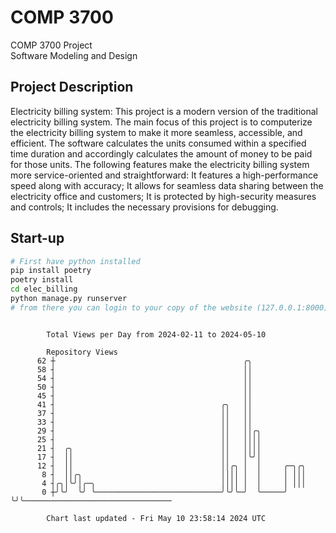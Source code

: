 # COMP 3700
COMP 3700 Project  
Software Modeling and Design
## Project Description
Electricity billing system: This project is a modern version of the traditional electricity billing system. The main focus of this project is to computerize the electricity billing system to make it more seamless, accessible, and efficient. The software calculates the units consumed within a specified time duration and accordingly calculates the amount of money to be paid for those units. The following features make the electricity billing system more service-oriented and straightforward: It features a high-performance speed along with accuracy; It allows for seamless data sharing between the electricity office and customers; It is protected by high-security measures and controls; It includes the necessary provisions for debugging.

## Start-up
```bash
# First have python installed
pip install poetry
poetry install
cd elec_billing
python manage.py runserver
# from there you can login to your copy of the website (127.0.0.1:8000), default creds are admin/admin
```

```

        Total Views per Day from 2024-02-11 to 2024-05-10

        Repository Views
      62 ┼                                          ╭╮
      58 ┤                                          ││
      54 ┤                                          ││
      50 ┤                                          ││
      45 ┤                                          ││
      41 ┤                                     ╭╮   ││
      37 ┤                                     ││   ││
      33 ┤                                     ││   ││
      29 ┤                                     ││   ││╭╮
      25 ┤                                     ││   ││││
      21 ┤  ╭╮                                 ││   ││││
      17 ┤  ││                                 ││   │╰╯│
      12 ┤  ││                                 ││╭╮ │  │     ╭─╮╭╮
       8 ┤  ││╭╮                               ││││ │  │     │ │││
       4 ┤╭╮│╰╯│╭─╮                            ││││ │  │     │ │││
       0 ┼╯╰╯  ╰╯ ╰────────────────────────────╯╰╯╰─╯  ╰─────╯ ╰╯╰─────────────────────────────────

        Chart last updated - Fri May 10 23:58:14 2024 UTC
        
```
